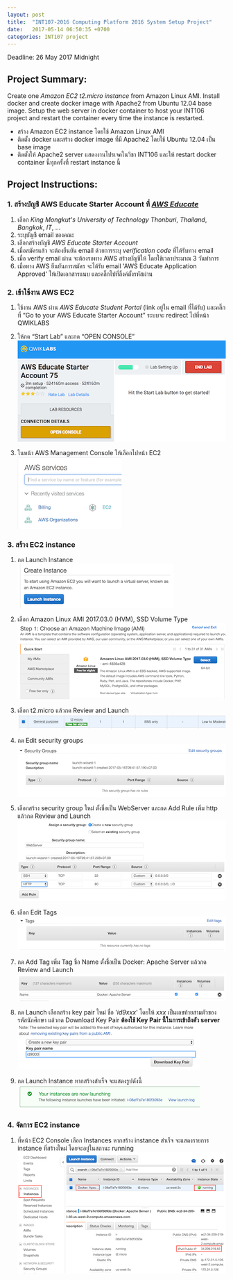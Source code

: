 ```yaml
---
layout: post
title:  "INT107-2016 Computing Platform 2016 System Setup Project"
date:   2017-05-14 06:50:35 +0700
categories: INT107 project
---
```


Deadline: 26 May 2017 Midnight

## Project Summary:

Create one _Amazon EC2 t2.micro instance_ from Amazon Linux AMI. Install docker and create docker image with Apache2 from Ubuntu 12.04 base image. Setup the web server in docker container to host your INT106 project and restart the container every time the instance is restarted.

- สร้าง Amazon EC2 instance โดยใช้ Amazon Linux AMI   
- ติดตั้ง docker และสร้าง docker image ที่มี Apache2 โดยใช้ Ubuntu 12.04 เป็น base image   
- ติดตั้งให้ Apache2 server แสดงงานโปรเจคในวิชา INT106 และให้ restart docker container นี้ทุกครั้งที่ restart  instance นี้   

## Project Instructions:

### 1. สร้างบัญชี AWS Educate Starter Account ที่ [_AWS Educate_][AWS-apply]   
   1) เลือก _King Mongkut's University of Technology Thonburi_, _Thailand_, _Bangkok_, _IT_, ...   
   2) ระบุบัญชี email ของคณะ   
   3) เลือกสร้างบัญชี _AWS Educate Starter Account_   
   4) เมื่อสมัครแล้ว จะต้องยืนยัน email ด้วยการระบุ _verification code_ ที่ได้รับทาง email   
   5) เมื่อ verify email ผ่าน จะต้องรอทาง AWS สร้างบัญชีให้ โดยใช้เวลาประมาณ 3 วันทำการ   
   6) เมื่อทาง ​AWS ยืนยันการสมัคร จะได้รับ email 'AWS Educate Application Approved' ให้เปิดเอกสารแนบ และคลิ๊กไปที่ลิ้งค์ตั้งรหัสผ่าน

### 2. เข้าใช้งาน AWS EC2   
   1) ใช้งาน AWS ผ่าน _AWS Educate Student Portal_ (link อยู่ใน email ที่ได้รับ) และคลิ๊กที่ “Go to your AWS Educate Starter Account” ระบบจะ redirect ไปที่หน้า QWIKLABS   
   2) ให้กด “Start Lab” และกด “OPEN CONSOLE”   
		![Image][QWIKLABS]

   3) ในหน้า AWS Management Console ให้เลือกไปหน้า EC2   
		![Image][AWS-Services]

### 3. สร้าง EC2 instance   
   1) กด Launch Instance   
		![Image][AWS-create1]

   2) เลือก Amazon Linux AMI 2017.03.0 (HVM), SSD Volume Type
		![Image][AWS-create2]

   3) เลือก t2.micro แล้วกด Review and Launch  
		![Image][AWS-create3]

   4) กด Edit security groups   
		![Image][AWS-create4]

   5) เลือกสร้าง security group ใหม่ ตั้งชื่อเป็น WebServer และกด Add Rule เพิ่ม http แล้วกด Review and Launch   
		![Image][AWS-create5]

   6) เลือก Edit Tags   
		![Image][AWS-create6]

   7) กด Add Tag เพิ่ม Tag ชื่อ Name ตั้งชื่อเป็น Docker: Apache Server แล้วกด Review and Launch   
		![Image][AWS-create7]

   8) กด Launch เลือกสร้าง key pair ใหม่ ชื่อ '_id9xxx_' โดยให้ _xxx_ เป็นเลขท้ายสามตัวของรหัสนักศึกษา แล้วกด Download Key Pair **ต้องใช้ Key Pair นี้ในการเข้าถึงตัว server**   
		![Image][AWS-create8]

   9) กด Launch Instance หากสร้างสำเร็จ จะแสดงรูปดังนี้   
		![Image][AWS-create9]

### 4. จัดการ EC2 instance 
   1) ที่หน้า EC2 Console เลือก Instances หากสร้าง instance สำเร็จ จะแสดงรายการ instance ที่สร้างใหม่ โดยจะอยู่ในสถานะ running   
 		![Image][AWS-manage1]



[AWS-apply]: https://www.awseducate.com/Application?apptype=student
[QWIKLABS]: /assets/2016_INT107_Project_QWIKLABS2.png
[AWS-Services]: /assets/2016_INT107_Project_AWS_services2.png
[AWS-create1]: /assets/2016_INT107_Project_AWS_create_instance1.png
[AWS-create2]: /assets/2016_INT107_Project_AWS_create_instance2.png
[AWS-create3]: /assets/2016_INT107_Project_AWS_create_instance3.png
[AWS-create4]: /assets/2016_INT107_Project_AWS_create_instance4.png
[AWS-create5]: /assets/2016_INT107_Project_AWS_create_instance5.png
[AWS-create6]: /assets/2016_INT107_Project_AWS_create_instance6.png
[AWS-create7]: /assets/2016_INT107_Project_AWS_create_instance7.png
[AWS-create8]: /assets/2016_INT107_Project_AWS_create_instance8.png
[AWS-create9]: /assets/2016_INT107_Project_AWS_create_instance9.png
[AWS-manage1]: /assets/2016_INT107_Project_AWS_instance_management1.png
